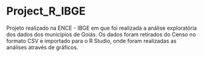 # Project_R_IBGE
Projeto realizado na ENCE - IBGE em que foi realizada a análise exploratória dos dados dos municípios de Goiás.
Os dados foram retirados do Censo no formato CSV e importado para o R Studio, onde foram realizadas as análises através de gráficos.


